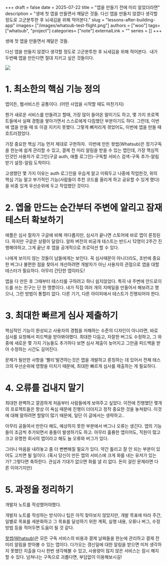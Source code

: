 +++ 
draft = false
date = 2025-07-22
title = "앱을 만들기 전에 미리 알았더라면"
description = "생애 첫 앱을 만들면서 깨달은 것들. 다신 앱을 만들지 않겠다 생각할 정도로 고군분투한 후 뇌새김을 위해 적어본다."
slug = "lessons-after-building-app"
images= ["/images/whatsub-test-flight.png"]
authors = ["woo"]
tags= ["whatsub", "project"]
categories= ["note"]
externalLink = ""
series = []
+++

생애 첫 앱을 만들면서 깨달은 것들.

다신 앱을 만들지 않겠다 생각할 정도로 고군분투한 후 뇌새김을 위해 적어본다. 
내가 두번째 앱을 만든다면 절대 지키고 싶은 것들이다.

![](/images/whatsub-test-flight.png)

# 1. 최소한의 핵심 기능 정의
앱이든, 웹서비스든 공통이다. (어떤 사업을 시작할 때도 마찬가지) 

뭔가 새로운 서비스를 만들려고 할때, 가장 많이 들어온 말이기도 하고, 몇 가지 프로젝트들에서 실패 경험을 쌓아가면서 스스로에게 다짐했던 부분이기도 하다. 그런데, 이번애 앱을 만들 때 또 이걸 지키지 못했다. 그렇게 뼈저리게 겪었어도, 이번에 앱을 만들 때 흐트러졌었다.

가장 중요한 핵심 기능 먼저 제대로 구현하자. 
이번에 만든 왓썹(Whatsub)은 정기구독을 한눈에 쉽게 관리할 수 있고, 결제 전 미리 알림을 받을 수 있는 앱인데, 가장 핵심적인것인 사용자가 로그인(구글 auth, 애플 로그인)-구독할 서비스 검색-구독 추가-알림 받기 설정-알림 도착이다. 

고생했던 몇 가지 이유는 auth 로그인을 우습게 알고 미뤄두고 나중에 작업한것, 위의 핵심 기능 말고 부가적인 기능(사람들이 추천 코드를 올리게 하고 공유할 수 있게 했다)을 비중 있게 우선순위에 두고 작업했던 것이다.

# 2. 엡을 만드는 순간부터 주변에 알리고 잠재 테스터 확보하기
애플은 심사 절차가 구글에 비해 까다롭지만, 심사가 끝나면 스토어에 바로 앱이 론칭된다. 하지만 구글은 상황이 달랐다. 알파 버전의 비공개 테스트는 반드시 12명이 2주간 진행해야하고, 그게 끝난 후 앱을 공개적으로 프로덕션 할 수 있다. 

나에게 보이지 않는 것들이 남들에게는 보인다. 꼭 심사때문이 아니더라도, 초반에 중요한 버그나 불편한 점을 찾아서 개선하려면 개발자가 아닌 사용자의 관점으로 앱을 대할 테스터가 필요하다. 아무리 간단한 앱이라도!

앱을 다 만든 후 그때부터 테스터를 구하려고 하니 쉽지않았다. 특히 내 주변에 안드로이드를 쓰는 친구는 단 한 명뿐이다. 내가 직접 여러 개의 지메일을 만들어서 해보려고 했으나, 그런 방법이 통할리 없다. 다른 기기, 다른 아이피에서 테스트가 진행되어야 한다. 

# 3. 최대한 빠르게 심사 제출하기
핵심적인 기능이 완성되고 사용자의 경험을 저해하는 수준의 디자인이 아니라면, 바로 심사를 요청해서 피드백을 받아봐야했다. 최대한 다듬고, 자잘한 버그도 수정하고, 그 와중에 새로운 몇 가지 기능들도 추가하다 보면 심사 제출이 늦어지고 그만큼 피드백을 받아 수정하는 시간도 길어진다.

문제가 될만한 사항을 '빨리'발견하는것은 앱을 개발하고 론칭하는 데 있어서 전체 태스크의 우선순위에 영향을 미치기 때문에, 최대한 빠르게 심사를 제출하는 게 필요하다. 

# 4. 오류를 겁내지 말기
최대한 완벽하고 깔끔하게 처음부터 사람들에게 보여주고 싶었다.
이전에 진행했던 몇개의 프로젝트들은 항상 이 욕심 때문에 진행이 더뎌지고 정작 중요한 것을 놓쳐왔다. 이것에 대해 말하려면 할말이 많기 때문에, 일단 이 글에서는 생략하고..

아무리 공들여서 만든다 해도, 예상하지 못한 부분에서 버그나 오류는 생긴다. 앱의 기능들이 조금씩 추가되면서 충돌이 발생하기도 하고. 아무리 훌륭한 앱이어도, 직원이 많고 크고 유명한 회사의 앱이라고 해도 늘 오류와 버그가 있다.

그러니 마음을 내려놓고 좀 더 뻔뻔해질 필요가 있다. 약간 틀리고 잘 안 되는 부분이 있어도 고치면 될 일이다. (혹시 당신이 만든 앱의 서비스에 크게 화를 내는 유저가 있는가? 그렇다면 축하한다. 관심과 기대가 없으면 화를 낼 리 없다. 돈이 걸린 문제라면 다른 이야기지만)

# 5. 과정을 정리하기 
개발자 노트를 작성했어야했다.


개발자 노트를 작성하는 방식이나 팁은 아직 찾아보지 않았지만, 개발 목표에 따라 주간, 일별로 목표를 세분화하고 그 목표를 달성하기 위한 계획, 실행 내용, 오류나 버그, 수정 방법 등을 적어두면 도움이 될 것 같다. 


[왓썹(Whatsub)](https://whatsub.xyz)은 모든 구독 서비스의 비용과 결제 날짜들을 한눈에 관리하고 결제 전 미리 알림을 받아볼 수 있는 앱이다. 다가오는 갱신일에 대한 알림을 받으면 미처 생각하지 못했던 지출을 다시 한번 생각해볼 수 있고, 사용량이 많지 않은 서비스는 잠시 해지할 수 있다. 넘쳐나는 구독으로 괴롭다면, 부담없이 이용해보시길! 


<iframe
    data-tally-src="https://tally.so/embed/3jpLo9?hideTitle=1&transparentBackground=1&dynamicHeight=1"
    loading="lazy"
    width="100%"
    height="200"
    frameborder="0"
    marginheight="0"
    marginwidth="0"
    title="wooworks 메시지와 구독 신청"
  ></iframe>
  <script>
    var d = document,
      w = "https://tally.so/widgets/embed.js",
      v = function () {
        if (typeof Tally !== "undefined") Tally.loadEmbeds();
        else
          d.querySelectorAll("iframe[data-tally-src]:not([src])")
            .forEach(function (e) {
              e.src = e.dataset.tallySrc;
            });
      };
    if (typeof Tally !== "undefined") v();
    else if (d.querySelector('script[src="' + w + '"]') == null) {
      var s = d.createElement("script");
      s.src = w;
      s.onload = v;
      s.onerror = v;
      d.body.appendChild(s);
    }
  </script>
